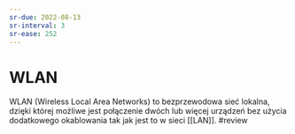 ```yaml
---
sr-due: 2022-08-13
sr-interval: 3
sr-ease: 252
---
```


# WLAN
WLAN (Wireless Local Area Networks) to bezprzewodowa sieć lokalna, dzięki której możliwe jest połączenie dwóch lub więcej urządzeń bez użycia dodatkowego okablowania tak jak jest to w sieci [[LAN]].
#review